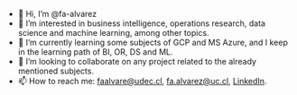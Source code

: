 - 👋 Hi, I’m @fa-alvarez
- 👀 I’m interested in business intelligence, operations research, data science and machine learning, among other topics.
- 🌱 I’m currently learning some subjects of GCP and MS Azure, and I keep in the learning path of BI, OR, DS and ML.
- 💞️ I’m looking to collaborate on any project related to the already mentioned subjects.
- 📫 How to reach me: faalvare@udec.cl, fa.alvarez@uc.cl, [LinkedIn](https://www.linkedin.com/in/faau/?locale=en_US).

<!---
fa-alvarez/fa-alvarez is a ✨ special ✨ repository because its `README.md` (this file) appears on your GitHub profile.
You can click the Preview link to take a look at your changes.
--->
